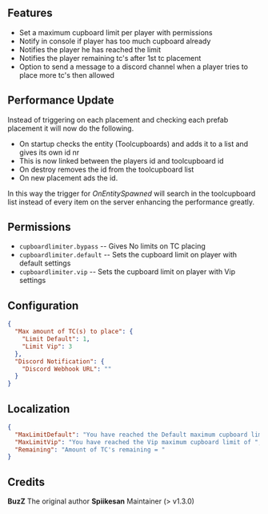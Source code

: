 ## Features

* Set a maximum cupboard limit per player with permissions
* Notify in console if player has too much cupboard already
* Notifies the player he has reached the limit
* Notifies the player remaining tc's after 1st tc placement
* Option to send a message to a discord channel when a player tries to place more tc's then allowed

## Performance Update
Instead of triggering on each placement and checking each prefab placement it will now do the following.

* On startup checks the entity (Toolcupboards) and adds it to a list and gives its own id nr
* This is now linked between the players id and toolcupboard id
* On destroy removes the id from the toolcupboard list
* On new placement ads the id.

In this way the trigger for *OnEntitySpawned* will search in the toolcupboard list instead of
every item on the server enhancing the performance greatly.

## Permissions

- `cupboardlimiter.bypass` -- Gives No limits on TC placing
- `cupboardlimiter.default` -- Sets the cupboard limit on player with default settings
- `cupboardlimiter.vip` -- Sets the cupboard limit on player with Vip settings

## Configuration

```json
{
  "Max amount of TC(s) to place": {
    "Limit Default": 1,
    "Limit Vip": 3
  },
  "Discord Notification": {
    "Discord Webhook URL": ""
  }
}
```

## Localization

```json
{
  "MaxLimitDefault": "You have reached the Default maximum cupboard limit of  ",
  "MaxLimitVip": "You have reached the Vip maximum cupboard limit of ",
  "Remaining": "Amount of TC's remaining = "
}
```

## Credits 
**BuzZ** The original author
**Spiikesan** Maintainer (> v1.3.0)